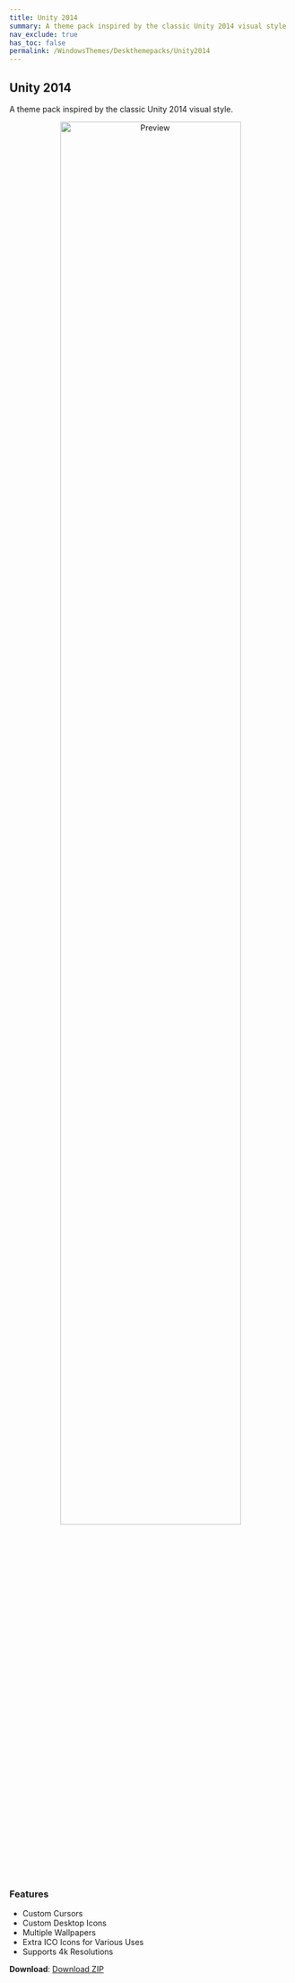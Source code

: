 ```yaml
---
title: Unity 2014
summary: A theme pack inspired by the classic Unity 2014 visual style
nav_exclude: true
has_toc: false
permalink: /WindowsThemes/Deskthemepacks/Unity2014
---
```


## Unity 2014
A theme pack inspired by the classic Unity 2014 visual style.

<div align="center">
    <img src="https://gitlab.com/the-back-room/deskthemepacks/sfw/unity-2014/-/raw/main/Extras/Preview.bmp" alt="Preview" width="80%" />
</div>

### Features

- Custom Cursors
- Custom Desktop Icons
- Multiple Wallpapers
- Extra ICO Icons for Various Uses
- Supports 4k Resolutions

**Download**: [Download ZIP](https://gitlab.com/the-back-room/deskthemepacks/sfw/unity-2014/-/archive/main/unity-2014-main.zip)